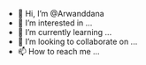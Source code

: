 - 👋 Hi, I’m @Arwanddana
- 👀 I’m interested in ...
- 🌱 I’m currently learning ...
- 💞️ I’m looking to collaborate on ...
- 📫 How to reach me ...

<!---
Arwanddana/Arwanddana is a ✨ special ✨ repository because its `README.md` (this file) appears on your GitHub profile.
You can click the Preview link to take a look at your changes.
--->

